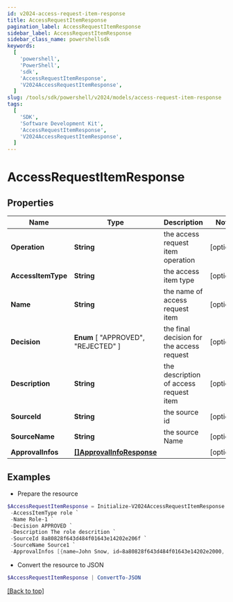 ```yaml
---
id: v2024-access-request-item-response
title: AccessRequestItemResponse
pagination_label: AccessRequestItemResponse
sidebar_label: AccessRequestItemResponse
sidebar_class_name: powershellsdk
keywords:
  [
    'powershell',
    'PowerShell',
    'sdk',
    'AccessRequestItemResponse',
    'V2024AccessRequestItemResponse',
  ]
slug: /tools/sdk/powershell/v2024/models/access-request-item-response
tags:
  [
    'SDK',
    'Software Development Kit',
    'AccessRequestItemResponse',
    'V2024AccessRequestItemResponse',
  ]
---
```


# AccessRequestItemResponse

## Properties

| Name | Type | Description | Notes |
| --- | --- | --- | --- |
| **Operation** | **String** | the access request item operation | [optional] |
| **AccessItemType** | **String** | the access item type | [optional] |
| **Name** | **String** | the name of access request item | [optional] |
| **Decision** | **Enum** [ "APPROVED", "REJECTED" ] | the final decision for the access request | [optional] |
| **Description** | **String** | the description of access request item | [optional] |
| **SourceId** | **String** | the source id | [optional] |
| **SourceName** | **String** | the source Name | [optional] |
| **ApprovalInfos** | [**[]ApprovalInfoResponse**](approval-info-response) |  | [optional] |

## Examples

- Prepare the resource

```powershell
$AccessRequestItemResponse = Initialize-V2024AccessRequestItemResponse  -Operation Add `
 -AccessItemType role `
 -Name Role-1 `
 -Decision APPROVED `
 -Description The role descrition `
 -SourceId 8a80828f643d484f01643e14202e206f `
 -SourceName Source1 `
 -ApprovalInfos [{name=John Snow, id=8a80828f643d484f01643e14202e2000, status=Approved}]
```

- Convert the resource to JSON

```powershell
$AccessRequestItemResponse | ConvertTo-JSON
```

[[Back to top]](#)
